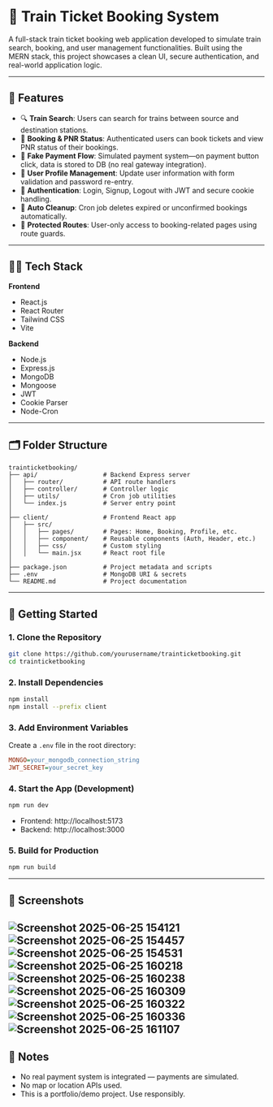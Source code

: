 # 🚆 Train Ticket Booking System

A full-stack train ticket booking web application developed to simulate train search, booking, and user management functionalities. Built using the MERN stack, this project showcases a clean UI, secure authentication, and real-world application logic.

---

## 🔧 Features

- 🔍 **Train Search**: Users can search for trains between source and destination stations.
- 📅 **Booking & PNR Status**: Authenticated users can book tickets and view PNR status of their bookings.
- 🧾 **Fake Payment Flow**: Simulated payment system—on payment button click, data is stored to DB (no real gateway integration).
- 👤 **User Profile Management**: Update user information with form validation and password re-entry.
- 🔐 **Authentication**: Login, Signup, Logout with JWT and secure cookie handling.
- 🧹 **Auto Cleanup**: Cron job deletes expired or unconfirmed bookings automatically.
- 🧭 **Protected Routes**: User-only access to booking-related pages using route guards.

---

## 🧑‍💻 Tech Stack

**Frontend**  
- React.js  
- React Router  
- Tailwind CSS  
- Vite  

**Backend**  
- Node.js  
- Express.js  
- MongoDB  
- Mongoose  
- JWT  
- Cookie Parser  
- Node-Cron  

---

## 🗂️ Folder Structure

```
trainticketbooking/
├── api/                  # Backend Express server
│   ├── router/           # API route handlers
│   ├── controller/       # Controller logic
│   ├── utils/            # Cron job utilities
│   └── index.js          # Server entry point
│
├── client/               # Frontend React app
│   ├── src/
│   │   ├── pages/        # Pages: Home, Booking, Profile, etc.
│   │   ├── component/    # Reusable components (Auth, Header, etc.)
│   │   ├── css/          # Custom styling
│   │   └── main.jsx      # React root file
│
├── package.json          # Project metadata and scripts
├── .env                  # MongoDB URI & secrets
└── README.md             # Project documentation
```

---

## 🚀 Getting Started

### 1. Clone the Repository

```bash
git clone https://github.com/yourusername/trainticketbooking.git
cd trainticketbooking
```

### 2. Install Dependencies

```bash
npm install
npm install --prefix client
```

### 3. Add Environment Variables

Create a `.env` file in the root directory:

```ini
MONGO=your_mongodb_connection_string
JWT_SECRET=your_secret_key
```

### 4. Start the App (Development)

```bash
npm run dev
```

- Frontend: http://localhost:5173  
- Backend: http://localhost:3000

### 5. Build for Production

```bash
npm run build
```

---

## 📸 Screenshots
![Screenshot 2025-06-25 154121](https://github.com/user-attachments/assets/6d4cbca4-9121-4bbd-ae48-e790d224b26d)
![Screenshot 2025-06-25 154457](https://github.com/user-attachments/assets/d57b6ed5-b6e9-493e-b03f-1e53c8fa5f43)
![Screenshot 2025-06-25 154531](https://github.com/user-attachments/assets/eeacfa12-7b85-46e4-9ff5-9e27870d9ea5)
![Screenshot 2025-06-25 160218](https://github.com/user-attachments/assets/8ed591ff-829e-4a73-8130-9f12727cebfe)
![Screenshot 2025-06-25 160238](https://github.com/user-attachments/assets/88a5691c-9684-42c4-8663-ddee639d1afb)
![Screenshot 2025-06-25 160309](https://github.com/user-attachments/assets/f6835c8e-debb-4a06-8371-446dd77b2d84)
![Screenshot 2025-06-25 160322](https://github.com/user-attachments/assets/9267a5fc-077c-43de-bb1d-3798cae0d320)
![Screenshot 2025-06-25 160336](https://github.com/user-attachments/assets/e8b0e74b-06fb-4a4c-8b1c-0cb9ddef2754)
![Screenshot 2025-06-25 161107](https://github.com/user-attachments/assets/ccae48e4-27bd-4f11-b840-7d980d42ec02)
---

## 📝 Notes

- No real payment system is integrated — payments are simulated.
- No map or location APIs used.
- This is a portfolio/demo project. Use responsibly.


